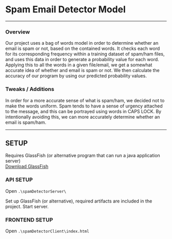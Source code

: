 # Spam Email Detector Model
***
### Overview
Our project uses a bag of words model in order to determine whether an email is spam or not, based on the contained words. It checks each word for its corresponding frequency within a training dataset of spam/ham files, and uses this data in order to generate
a probability value for each word. Applying this to all the words in a given file/email, we get a somewhat accurate idea of whether and email is spam or not. We then calculate the accuracy of our program by using our predicted probability values.

### Tweaks / Additions
In order for a more accurate sense of what is spam/ham, we decided not to make the words uniform. Spam tends to have a sense of urgency attached to the message, and this can be portrayed using words in CAPS LOCK. By intentionally avoiding this, we can more
accurately determine whether an email is spam/ham.
***
## SETUP
Requires GlassFish (or alternative program that can run a java application server)
<br>
<a href="https://projects.eclipse.org/projects/ee4j.glassfish">Download GlassFish</a>
### API SETUP
Open `.\spamDetectorServer\ `

Set up GlassFish (or alternative), required artifacts are included in the project. Start server.

### FRONTEND SETUP
Open `.\spamDetectorClient\index.html ` 